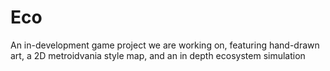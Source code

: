 # Eco

An in-development game project we are working on, featuring hand-drawn art, a 2D metroidvania style map, and an in depth ecosystem simulation
